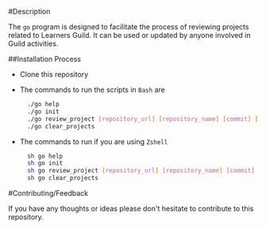 #Description

The `go` program is designed to facilitate the process of reviewing projects related to Learners Guild. It can be used or updated by anyone involved in Guild activities.

##Installation Process

  * Clone this repository

  * The commands to run the scripts in `Bash` are
    ```Bash
      ./go help
      ./go init
      ./go review_project [repository_url] [repository_name] [commit] [editorSymLink]
      ./go clear_projects
    ```

  * The commands to run if you are using `Zshell`
    ```Bash
      sh go help
      sh go init
      sh go review_project [repository_url] [repository_name] [commit] [editorSymLink]
      sh go clear_projects
    ```

#Contributing/Feedback

If you have any thoughts or ideas please don't hesitate to contribute to this repository.
